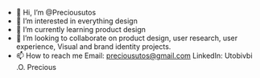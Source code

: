- 👋 Hi, I’m @Preciousutos
- 👀 I’m interested in everything design
- 🌱 I’m currently learning product design
- 💞️ I’m looking to collaborate on product design, user research, user experience, Visual and brand identity projects.
- 📫 How to reach me Email: preciousutos@gmail.com    LinkedIn: Utobivbi .O. Precious

<!---
Preciousutos/Preciousutos is a ✨ special ✨ repository because its `README.md` (this file) appears on your GitHub profile.
You can click the Preview link to take a look at your changes.
--->

